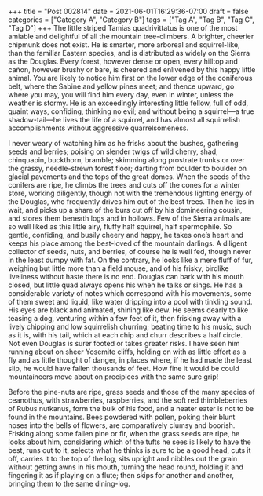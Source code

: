 +++
title = "Post 002814"
date = 2021-06-01T16:29:36-07:00
draft = false
categories = ["Category A", "Category B"]
tags = ["Tag A", "Tag B", "Tag C", "Tag D"]
+++
The little striped Tamias quadrivittatus is one of the most amiable and delightful of all the mountain tree-climbers. A brighter, cheerier chipmunk does not exist. He is smarter, more arboreal and squirrel-like, than the familiar Eastern species, and is distributed as widely on the Sierra as the Douglas. Every forest, however dense or open, every hilltop and cañon, however brushy or bare, is cheered and enlivened by this happy little animal. You are likely to notice him first on the lower edge of the coniferous belt, where the Sabine and yellow pines meet; and thence upward, go where you may, you will find him every day, even in winter, unless the weather is stormy. He is an exceedingly interesting little fellow, full of odd, quaint ways, confiding, thinking no evil; and without being a squirrel—a true shadow-tail—he lives the life of a squirrel, and has almost all squirrelish accomplishments without aggressive quarrelsomeness.

I never weary of watching him as he frisks about the bushes, gathering seeds and berries; poising on slender twigs of wild cherry, shad, chinquapin, buckthorn, bramble; skimming along prostrate trunks or over the grassy, needle-strewn forest floor; darting from boulder to boulder on glacial pavements and the tops of the great domes. When the seeds of the conifers are ripe, he climbs the trees and cuts off the cones for a winter store, working diligently, though not with the tremendous lighting energy of the Douglas, who frequently drives him out of the best trees. Then he lies in wait, and picks up a share of the burs cut off by his domineering cousin, and stores them beneath logs and in hollows. Few of the Sierra animals are so well liked as this little airy, fluffy half squirrel, half spermophile. So gentle, confiding, and busily cheery and happy, he takes one’s heart and keeps his place among the best-loved of the mountain darlings. A diligent collector of seeds, nuts, and berries, of course he is well fed, though never in the least dumpy with fat. On the contrary, he looks like a mere fluff of fur, weighing but little more than a field mouse, and of his frisky, birdlike liveliness without haste there is no end. Douglas can bark with his mouth closed, but little quad always opens his when he talks or sings. He has a considerable variety of notes which correspond with his movements, some of them sweet and liquid, like water dripping into a pool with tinkling sound. His eyes are black and animated, shining like dew. He seems dearly to like teasing a dog, venturing within a few feet of it, then frisking away with a lively chipping and low squirrelish churring; beating time to his music, such as it is, with his tail, which at each chip and churr describes a half circle. Not even Douglas is surer footed or takes greater risks. I have seen him running about on sheer Yosemite cliffs, holding on with as little effort as a fly and as little thought of danger, in places where, if he had made the least slip, he would have fallen thousands of feet. How fine it would be could mountaineers move about on precipices with the same sure grip!

Before the pine-nuts are ripe, grass seeds and those of the many species of ceanothus, with strawberries, raspberries, and the soft red thimbleberries of Rubus nutkanus, form the bulk of his food, and a neater eater is not to be found in the mountains. Bees powdered with pollen, poking their blunt noses into the bells of flowers, are comparatively clumsy and boorish. Frisking along some fallen pine or fir, when the grass seeds are ripe, he looks about him, considering which of the tufts he sees is likely to have the best, runs out to it, selects what he thinks is sure to be a good head, cuts it off, carries it to the top of the log, sits upright and nibbles out the grain without getting awns in his mouth, turning the head round, holding it and fingering it as if playing on a flute; then skips for another and another, bringing them to the same dining-log.

